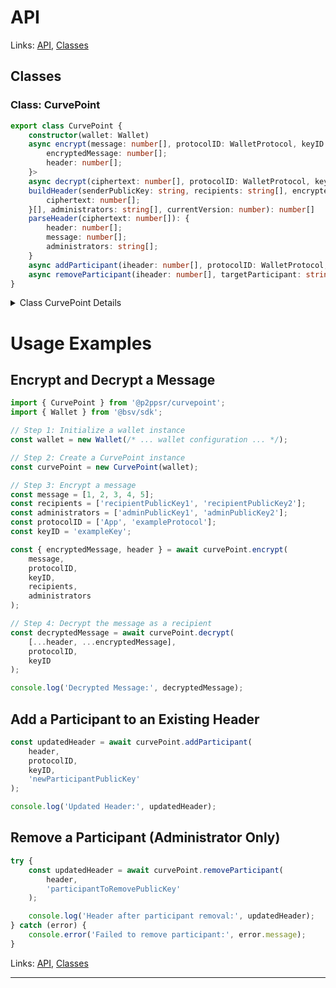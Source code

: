 # API

Links: [API](#api), [Classes](#classes)

## Classes

### Class: CurvePoint

```ts
export class CurvePoint {
    constructor(wallet: Wallet) 
    async encrypt(message: number[], protocolID: WalletProtocol, keyID: string, recipients: string[], administrators?: string[]): Promise<{
        encryptedMessage: number[];
        header: number[];
    }> 
    async decrypt(ciphertext: number[], protocolID: WalletProtocol, keyID: string): Promise<number[]> 
    buildHeader(senderPublicKey: string, recipients: string[], encryptedKeys: {
        ciphertext: number[];
    }[], administrators: string[], currentVersion: number): number[] 
    parseHeader(ciphertext: number[]): {
        header: number[];
        message: number[];
        administrators: string[];
    } 
    async addParticipant(iheader: number[], protocolID: WalletProtocol, keyID: string, newParticipant: string): Promise<number[]> 
    async removeParticipant(iheader: number[], targetParticipant: string): Promise<number[]> 
}
```

<details>

<summary>Class CurvePoint Details</summary>

#### Constructor

Initializes a new CurvePoint instance.

```ts
constructor(wallet: Wallet) 
```

Argument Details

+ **wallet**
  + The wallet instance providing cryptographic operations.

#### Method addParticipant

Adds a new participant to an existing message group.

```ts
async addParticipant(iheader: number[], protocolID: WalletProtocol, keyID: string, newParticipant: string): Promise<number[]> 
```

Returns

The updated message header as an array of bytes.

Argument Details

+ **iheader**
  + The original message header as an array of bytes.
+ **protocolID**
  + The protocol ID defining cryptographic context.
+ **keyID**
  + A unique identifier for the key used.
+ **newParticipant**
  + The public key of the new participant in hex format.

#### Method buildHeader

Builds a message header containing recipient and administrator information.

```ts
buildHeader(senderPublicKey: string, recipients: string[], encryptedKeys: {
    ciphertext: number[];
}[], administrators: string[], currentVersion: number): number[] 
```

Returns

The constructed header as an array of bytes.

Argument Details

+ **senderPublicKey**
  + The sender's public key in hex format.
+ **recipients**
  + An array of recipient public keys in hex format.
+ **encryptedKeys**
  + An array of objects containing encrypted symmetric keys.
+ **administrators**
  + An array of administrator public keys in hex format.
+ **currentVersion**
  + The current header version number.

#### Method decrypt

Decrypts a message intended for the recipient.

```ts
async decrypt(ciphertext: number[], protocolID: WalletProtocol, keyID: string): Promise<number[]> 
```

Returns

The decrypted message as an array of bytes.

Argument Details

+ **ciphertext**
  + The ciphertext containing the message header and encrypted message.
+ **protocolID**
  + The protocol ID defining cryptographic context.
+ **keyID**
  + A unique identifier for the key used.

#### Method encrypt

Encrypts a message for a group of recipients.

```ts
async encrypt(message: number[], protocolID: WalletProtocol, keyID: string, recipients: string[], administrators?: string[]): Promise<{
    encryptedMessage: number[];
    header: number[];
}> 
```

Returns

An object containing the encrypted message and the message header.

Argument Details

+ **message**
  + The plaintext message to encrypt as an array of bytes.
+ **protocolID**
  + The protocol ID defining cryptographic context.
+ **keyID**
  + A unique identifier for the key used.
+ **recipients**
  + An array of recipient public keys in hex format.
+ **administrators**
  + (Optional) An array of administrator public keys.

#### Method parseHeader

Parses a message header and extracts key information.

```ts
parseHeader(ciphertext: number[]): {
    header: number[];
    message: number[];
    administrators: string[];
} 
```

Returns

An object containing the parsed header, message, and administrator list.

Argument Details

+ **ciphertext**
  + The ciphertext containing the header and message.

#### Method removeParticipant

Removes a participant from the message group.
Only administrators are authorized to perform this action.

```ts
async removeParticipant(iheader: number[], targetParticipant: string): Promise<number[]> 
```

Returns

The updated message header as an array of bytes.

Argument Details

+ **iheader**
  + The original message header as an array of bytes.
+ **targetParticipant**
  + The public key of the participant to remove in hex format.

</details>

# Usage Examples

## Encrypt and Decrypt a Message

```ts
import { CurvePoint } from '@p2ppsr/curvepoint';
import { Wallet } from '@bsv/sdk';

// Step 1: Initialize a wallet instance
const wallet = new Wallet(/* ... wallet configuration ... */);

// Step 2: Create a CurvePoint instance
const curvePoint = new CurvePoint(wallet);

// Step 3: Encrypt a message
const message = [1, 2, 3, 4, 5];
const recipients = ['recipientPublicKey1', 'recipientPublicKey2'];
const administrators = ['adminPublicKey1', 'adminPublicKey2'];
const protocolID = ['App', 'exampleProtocol'];
const keyID = 'exampleKey';

const { encryptedMessage, header } = await curvePoint.encrypt(
    message,
    protocolID,
    keyID,
    recipients,
    administrators
);

// Step 4: Decrypt the message as a recipient
const decryptedMessage = await curvePoint.decrypt(
    [...header, ...encryptedMessage],
    protocolID,
    keyID
);

console.log('Decrypted Message:', decryptedMessage);
```

## Add a Participant to an Existing Header

```ts
const updatedHeader = await curvePoint.addParticipant(
    header,
    protocolID,
    keyID,
    'newParticipantPublicKey'
);

console.log('Updated Header:', updatedHeader);
```

## Remove a Participant (Administrator Only)

```ts
try {
    const updatedHeader = await curvePoint.removeParticipant(
        header,
        'participantToRemovePublicKey'
    );

    console.log('Header after participant removal:', updatedHeader);
} catch (error) {
    console.error('Failed to remove participant:', error.message);
}
```

Links: [API](#api), [Classes](#classes)

---
